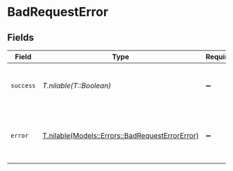 # BadRequestError


## Fields

| Field                                                                                          | Type                                                                                           | Required                                                                                       | Description                                                                                    | Example                                                                                        |
| ---------------------------------------------------------------------------------------------- | ---------------------------------------------------------------------------------------------- | ---------------------------------------------------------------------------------------------- | ---------------------------------------------------------------------------------------------- | ---------------------------------------------------------------------------------------------- |
| `success`                                                                                      | *T.nilable(T::Boolean)*                                                                        | :heavy_minus_sign:                                                                             | Demonstrates whether the request is successful or not.                                         | false                                                                                          |
| `error`                                                                                        | [T.nilable(Models::Errors::BadRequestErrorError)](../../models/errors/badrequesterrorerror.md) | :heavy_minus_sign:                                                                             | Displays details about the reasons behind the request's failure.                               |                                                                                                |